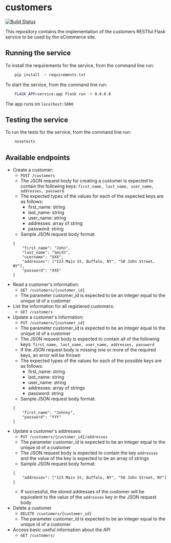 # customers
[![Build Status](https://app.travis-ci.com/devops-customers-squad/customers.svg?branch=main)](https://app.travis-ci.com/devops-customers-squad/customers)

This repository contains the implementation of the customers RESTful Flask service to be used by the eCommerce site.

## Running the service
To install the requirements for the service, from the command line run:
```bash
    pip install -r requirements.txt
```

To start the service, from the command line run:
```bash
    FLASK_APP=service:app flask run -h 0.0.0.0
```

The app runs on `localhost:5000`

## Testing the service 
To run the tests for the service, from the command line run:
```bash
    nosetests
```

## Available endpoints

- Create a customer: 
    * `POST /customers`
    * The JSON request body for creating a customer is expected to contain the following keys: ``first_name, last_name, user_name, addresses, password``
    * The expected types of the values for each of the expected keys are as follows:
        - first_name: string
        - last_name: string
        - user_name: string
        - addresses: array of string
        - password: string 
    * Sample JSON request body format:
    ```
    {
        "first_name": "John",  
        "last_name": "Smith",  
        "username": "XXX",  
        "addresses": ["123 Main St, Buffalo, NY", "50 John Street, NY"],  
        "password": "XXX"  
    }
    ```
- Read a customer's information:
    * `GET /customers/{customer_id}`
    * The parameter customer_id is expected to be an integer equal to the unique id of a customer
- List the information for all registered customers:
    * `GET /customers`
- Update a customer's information:
    * `PUT /customers/{customer_id}`
    * The parameter customer_id is expected to be an integer equal to the unique id of a customer
    * The JSON request body is expected to contain all of the following keys: ``first_name, last_name, user_name, addresses, password``
    * If the JSON request body is missing one or more of the required keys, an error will be thrown
    * The expected types of the values for each of the possible keys are as follows:
        - first_name: string
        - last_name: string
        - user_name: string
        - addresses: array of strings
        - password: string 
    * Sample JSON request body format:
    ```
    { 
        "first_name": "Johnny", 
        "password": "YYY"
    }
    ```
- Update a customer's addresses:
    * `PUT /customers/{customer_id}/addresses`
    * The parameter customer_id is expected to be an integer equal to the unique id of a customer
    * The JSON request body is expected to contain the key ``addresses`` and the value of the key is expected to be an array of strings
    * Sample JSON request body format:
    ```
    { 
        "addresses": ["123 Main St, Buffalo, NY", "50 John Street, NY"]  
    }
    ```
    * If successful, the stored addresses of the customer will be equivalent to the value of the ``addresses`` key in the JSON request body
- Delete a customer
    * `DELETE /customers/{customer_id}`
    * The parameter customer_id is expected to be an integer equal to the unique id of a customer
- Access basic useful information about the API
    * `GET /customers/`
